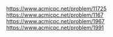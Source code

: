 https://www.acmicpc.net/problem/11725
https://www.acmicpc.net/problem/1167
https://www.acmicpc.net/problem/1967
https://www.acmicpc.net/problem/1991
